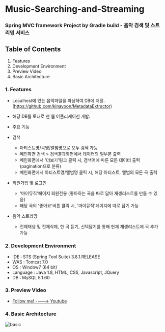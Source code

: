# Music-Searching-and-Streaming
### Spring MVC framework Project by Gradle build - 음악 검색 및 스트리밍 서비스

## Table of Contents
 1. Features
 2. Development Environment
 3. Preview Video
 4. Basic Architecture
 

### 1. Features
 - Localhost에 있는 음악파일을 파싱하여 DB에 저장. (https://github.com/kinayoon/MetadataExtractor)
  - 해당 DB를 토대로 현 웹 어플리케이션 개발.


 - 주요 기능
  - 검색
    - 아티스트명/곡명/앨범명으로 모두 검색 가능 
    - 메인화면 검색 > 검색결과화면에서 데이터의 일부분 출력   
    - 메인화면에서 '더보기'링크 클릭 시, 검색어에 따른 모든 데이터 출력 (pagination으로 분류)
    - 메인화면에서 아티스트명/앨범명 클릭 시, 해당 아티스트, 앨범의 모든 곡 출력

  - 회원가입 및 로그인
    - '마이뮤직'페이지 회원전용 (좋아하는 곡을 따로 담아 재생리스트를 만들 수 있음)
    - 해당 곡의 '좋아요'버튼 클릭 시, '마이뮤직'페이지에 따로 담기 가능
    
  - 음악 스트리밍
    - 전제재생 및 전체삭제, 한 곡 듣기, 선택담기를 통해 현재 재생리스트에 곡 추가 가능
    
### 2. Development Environment
 - IDE : STS (Spring Tool Suite) 3.8.1.RELEASE
 - WAS : Tomcat 7.0
 - OS : Window7 (64 bit)
 - Language : Java 1.8, HTML, CSS, Javascript, JQuery
 - DB : MySQL 5.1.60
 
### 3. Preview Video    
  - [Follow me! ----> Youtube](https://youtu.be/PJmvVzF63wY)
  
### 4. Basic Architecture
   ![basic](https://cloud.githubusercontent.com/assets/21224368/20875725/4f7bcf12-bb00-11e6-92c1-1591b5e62fd3.JPG)

